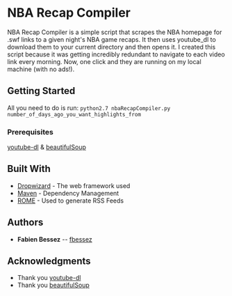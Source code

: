 # NBA Recap Compiler

NBA Recap Compiler is a simple script that scrapes the NBA homepage for .swf links to a given night's NBA game recaps. It then uses youtube_dl to download them to your current directory and then opens it. I created this script because it was getting incredibly redundant to navigate to each video link every morning. Now, one click and they are running on my local machine (with no ads!).

## Getting Started

All you need to do is run: ```python2.7 nbaRecapCompiler.py number_of_days_ago_you_want_highlights_from ```

### Prerequisites

[youtube-dl](https://rg3.github.io/youtube-dl/) & 
[beautifulSoup](https://www.crummy.com/software/BeautifulSoup/)


## Built With

* [Dropwizard](http://www.dropwizard.io/1.0.2/docs/) - The web framework used
* [Maven](https://maven.apache.org/) - Dependency Management
* [ROME](https://rometools.github.io/rome/) - Used to generate RSS Feeds


## Authors

* **Fabien Bessez** -- [fbessez](https://github.com/fbessez)

## Acknowledgments

* Thank you [youtube-dl](https://rg3.github.io/youtube-dl/)
* Thank you [beautifulSoup](https://www.crummy.com/software/BeautifulSoup/)
